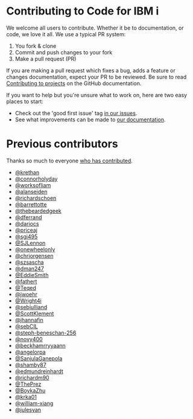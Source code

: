 # Contributing to Code for IBM i

We welcome all users to contribute. Whether it be to documentation, or code, we love it all. We use a typical PR system:

1. You fork & clone
2. Commit and push changes to your fork
3. Make a pull request (PR)

If you are making a pull request which fixes a bug, adds a feature or changes documentation, expect your PR to be reviewed. Be sure to read [Contributing to projects](https://docs.github.com/en/get-started/quickstart/contributing-to-projects) on the GitHub documentation.

If you want to help but you're unsure what to work on, here are two easy places to start:

* Check out the 'good first issue' tag [in our issues](https://github.com/codefori/vscode-ibmi/issues?q=is%3Aissue+is%3Aopen+label%3A%22good+first+issue%22).
* See what improvements can be made to [our documentation](https://github.com/codefori/vscode-ibmi/tree/master/docs).

# Previous contributors

Thanks so much to everyone [who has contributed](https://github.com/codefori/vscode-ibmi/graphs/contributors).

* [@krethan](https://github.com/krethan)
* [@connorholyday](https://github.com/connorholyday)
* [@worksofliam](https://github.com/worksofliam)
* [@alanseiden](https://github.com/alanseiden)
* [@richardschoen](https://github.com/richardschoen)
* [@barrettotte](https://github.com/barrettotte)
* [@thebeardedgeek](https://github.com/thebeardedgeek)
* [@dferrand](https://github.com/dferrand)
* [@dariocs](https://github.com/dariocs)
* [@priceaj](https://github.com/priceaj)
* [@sgi495](https://github.com/sgi495)
* [@SJLennon](https://github.com/SJLennon)
* [@onewheelonly](https://github.com/onewheelonly)
* [@chrjorgensen](https://github.com/chrjorgensen)
* [@szsascha](https://github.com/szsascha)
* [@dman247](https://github.com/dman247)
* [@EddieSmith](https://github.com/EddieSmith)
* [@fathert](https://github.com/fathert)
* [@Teqed](https://github.com/Teqed)
* [@jwoehr](https://github.com/jwoehr)
* [@Wright4i](https://github.com/Wright4i)
* [@sebjulliand](https://github.com/sebjulliand)
* [@ScottKlement](https://github.com/ScottKlement)
* [@jhannafin](https://github.com/jhannafin)
* [@sebCIL](https://github.com/sebCIL)
* [@steph-beneschan-256](https://github.com/steph-beneschan-256)
* [@novy400](https://github.com/novy400)
* [@beckhamrryyaann](https://github.com/beckhamrryyaann)
* [@angelorpa](https://github.com/angelorpa)
* [@SanjulaGanepola](https://github.com/SanjulaGanepola)
* [@shamby87](https://github.com/shamby87)
* [@edmundreinhardt](https://github.com/edmundreinhardt)
* [@richardm90](https://github.com/richardm90)
* [@ThePrez](https://github.com/ThePrez)
* [@BoykaZhu](https://github.com/BoykaZhu)
* [@krka01](https://github.com/krka01)
* [@william-xiang](https://github.com/william-xiang)
* [@julesyan](https://github.com/julesyan)
